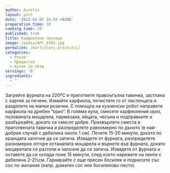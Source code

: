 ```yaml
---
author: Aurelia
layout: post
date: '2022-02-07 16:55 +0200'
preparation_time: 10
cooking_time: 20
published: true
title: Карфиолени пръчици
image: /media/APC_0703.jpg
permalink: /karfioleni-prachitsi/
categories:
  - Разни
  - Предястия
  - Кутия за обяд
servings: '6'
ingredients:
  - ''
---
```

Загрейте фурната на 220ºС  и пригответе правоъгълна тавичка, застлана с хартия за печене.
Измийте карфиола, почистете го от листенцата и разделете на малки розички. С помощта на кухненски робот направете карфиола на дребен “ориз”.
В голяма купа, смесете карфиоления ориз, половината моцарела, пармезана, яйцата, чесъна и подправките и разбъркайте, докато се смесят добре. 
Прехвърлете сместа в приготвената тавичка и разпределете равномерно по дъното (в най-добрия случай с дебелина около 1 см). 
Печете 15-20 минути, докато по краищата започне да се запича. Извадете от фурната, разпределете разномерно отгоре останалата моцарела и върнете във фурната, докато моцарелата се разтопи и започне да се запича.
Извадете от фурната и оставете да се охлади поне 15 минути, след което нарежете на ленти с дебелина 2-2½см.  Гарнирайте с още пресен босилек и поднесете със сос по желание (напр. доматен сос или босилеково песто).


